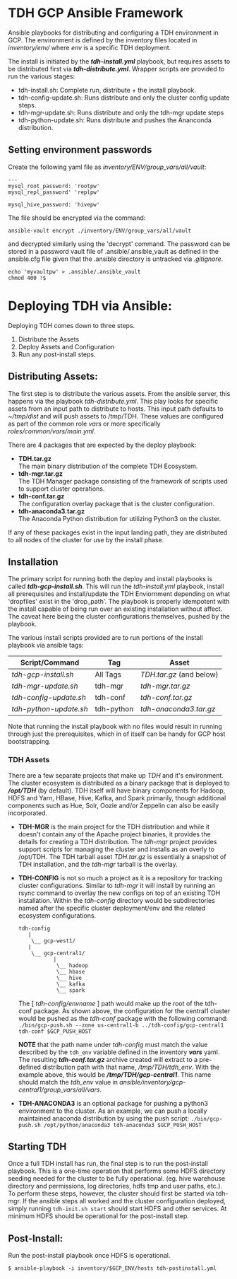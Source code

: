TDH GCP Ansible Framework
=========================

Ansible playbooks for distributing and configuring a TDH environment in GCP. 
The environment is defined by the inventory files located in 
*inventory/env/* where *env* is a specific TDH deployment.

The install is initiated by the ***tdh-install.yml*** playbook, but requires 
assets to be distributed first via ***tdh-distribute.yml***. Wrapper scripts 
are provided to run the various stages:

- tdh-install.sh:  Complete run, distribute + the install playbook.
- tdh-config-update.sh:  Runs distribute and only the cluster config update steps.
- tdh-mgr-update.sh: Runs distribute and only the tdh-mgr update steps
- tdh-python-update.sh: Runs distribute and pushes the Ananconda distribution.


## Setting environment passwords

Create the following yaml file as *inventory/ENV/group_vars/all/vault*:
```
---
mysql_root_password: 'rootpw'
mysql_repl_password' 'replpw'

mysql_hive_password: 'hivepw'
```

The file should be encrypted via the command:
```
ansible-vault encrypt ./inventory/ENV/group_vars/all/vault
```
and decrypted similarly using the 'decrypt' command. The password can be stored
in a password vault file of .ansible/.ansible_vault as defined in the ansible.cfg
file given that the .ansible directory is untracked via *.gitignore*.
```
echo 'myvaultpw' > .ansible/.ansible_vault
chmod 400 !$
```


# Deploying TDH via Ansible:

Deploying TDH comes down to three steps. 
1) Distribute the Assets 
2) Deploy Assets and Configuration 
3) Run any post-install steps.

## Distributing Assets:

  The first step is to distribute the various assets. From the ansible server,
  this happens via the playbook *tdh-distribute.yml*. This play looks for specific 
  assets from an input path to distribute to hosts. This input path defaults 
  to *~/tmp/dist* and will push assets to /tmp/TDH. These values are configured as 
  part of the common role *vars* or more specifically *roles/common/vars/main.yml*.

There are 4 packages that are expected by the deploy playbook:

* **TDH.tar.gz**  
  The main binary distribution of the complete TDH Ecosystem.
* **tdh-mgr.tar.gz**  
  The TDH Manager package consisting of the framework of scripts used to support 
  cluster operations.
* **tdh-conf.tar.gz**  
  The configuration overlay package that is the cluster configuration.
* **tdh-anaconda3.tar.gz**  
  The Anaconda Python distribution for utilizing Python3 on the cluster.

If any of these packages exist in the input landing path, they are distributed to 
all nodes of the cluster for use by the install phase.


## Installation 

The primary script for running both the deploy and install playbooks is called
***tdh-gcp-install.sh***.  This will run the *tdh-install.yml* playbook, install
all prerequisites and install/update the TDH Enviornment depending on what 
'dropfiles' exist in the 'drop_path'. The playbook is properly idempotent with
the install capable of being run over an existing installation without affect. 
The caveat here being the cluster configurations themselves, pushed by the 
playbook. 
 
The various install scripts provided are to run portions of the install playbook 
via ansible tags:

|    Script/Command      |    Tag     |        Asset            |
| ---------------------- | ---------- | ----------------------- |
| *tdh-gcp-install.sh*   |  All Tags  | *TDH.tar.gz* (and below)|
| *tdh-mgr-update.sh*    | tdh-mgr    | *tdh-mgr.tar.gz*        |
| *tdh-config-update.sh* | tdh-conf   | *tdh-conf.tar.gz*       |
| *tdh-python-update.sh* | tdh-python | *tdh-anaconda3.tar.gz*  |

Note that running the install playbook with no files would result in running 
through just the prerequisites, which in of itself can be handy for GCP host 
bootstrapping.

### TDH Assets

There are a few separate projects that make up *TDH* and it's environment. The 
cluster ecosystem is distributed as a binary package that is deployed to 
***/opt/TDH*** (by default). TDH itself will have binary components for Hadoop, 
HDFS and Yarn, HBase, Hive, Kafka, and Spark primarily, though additional components 
such as Hue, Solr, Oozie and/or Zeppelin can also be easily incorporated. 

* **TDH-MGR** is the main project for the TDH distribution and while it doesn't 
contain any of the Apache project binaries, it provides the details for creating a 
TDH distribution. The *tdh-mgr* project provides support scripts for managing the 
cluster and installs as an overly to /opt/TDH. The TDH tarball asset *TDH.tar.gz* is 
essentially a snapshot of TDH installation, and the *tdh-mgr* tarball is the overlay. 

* **TDH-CONFIG** is not so much a project as it is a repository for tracking cluster
configurations. Similar to *tdh-mgr* it will install by running an rsync command to 
overlay the new configs on top of an existing TDH installation. Within the *tdh-config* 
directory would be subdirectories named after the specific cluster deployment/env and 
the related ecosystem configurations.
    ```
  tdh-config
       |
        \__ gcp-west1/
       |  
        \__ gcp-central1/
               |
                \__ hadoop
                \__ hbase
                \__ hive
                \__ kafka
                \__ spark
    ```
  The [ *tdh-config/envname* ] path would make up the root of the tdh-conf package. As 
shown above, the configuration for the central1 cluster would be pushed as the 
*tdh-conf* package with the following command:
`./bin/gcp-push.sh --zone us-central1-b ../tdh-config/gcp-central1 tdh-conf $GCP_PUSH_HOST`

  **NOTE** that the path name under *tdh-config* must match the value 
described by the `tdh_env` variable defined in the inventory ***vars*** yaml. The 
resulting ***tdh-conf.tar.gz*** archive created will extract to a pre-defined 
distribution path with that name, */tmp/TDH/tdh_env*.  With the example above, 
this would be ***/tmp/TDH/gcp-central1***. This name should match the *tdh_env* 
value in *ansible/inventory/gcp-central1/group_vars/all/vars*.

* **TDH-ANACONDA3** is an optional package for pushing a python3 environment to the 
cluster. As an example, we can push a locally maintained anaconda distribution by using 
the push script:
`./bin/gcp-push.sh /opt/python/anaconda3 tdh-anaconda3 $GCP_PUSH_HOST`

## Starting TDH


Once a full TDH install has run, the final step is to run the post-install playbook.
This is a one-time operation that performs some HDFS directory seeding needed for 
the cluster to be fully operational. (eg. hive warehouse directory and permissions, 
log directories, hdfs tmp and user paths, etc.).  To perform these steps, however, the 
cluster should first be started via tdh-mgr. If the ansible steps all worked and the 
cluster configuration deployed, simply running `tdh-init.sh start` should start HDFS 
and other services. At minimum HDFS should be operational for the post-install step. 

## Post-Install:

Run the post-install playbook once HDFS is operational.
```
$ ansible-playbook -i inventory/$GCP_ENV/hosts tdh-postinstall.yml
```
